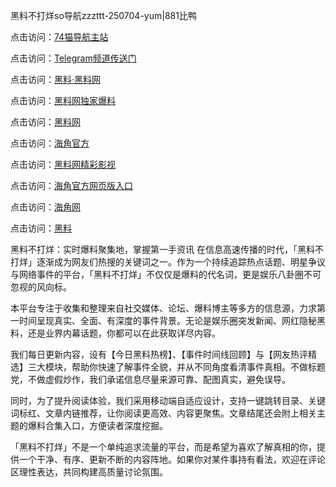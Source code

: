 黑料不打烊so导航zzzttt-250704-yum|881比鸭

点击访问：<a href="https://74mao.com/">74猫导航主站</a>

点击访问：<a href="https://74mao.com/">Telegram频道传送门</a>

点击访问：<a href="https://heiliaolvzlu3.pages.dev">黑料·黑料网</a>

点击访问：<a href="https://heiliaoyvnrda.pages.dev">黑料网独家爆料</a>

点击访问：<a href="https://haef.pages.dev/">黑料网</a>

点击访问：<a href="https://gdas.pages.dev/">海角官方</a>

点击访问：<a href="https://sdfsh.pages.dev/">黑料网精彩影视</a>

点击访问：<a href="https://sdbsd.pages.dev/">海角官方网页版入口</a>

点击访问：<a href="https://ert-6he.pages.dev/">海角网</a>

点击访问：<a href="https://gbs-3wd.pages.dev/">黑料</a>

黑料不打烊：实时爆料聚集地，掌握第一手资讯
在信息高速传播的时代，「黑料不打烊」逐渐成为网友们热搜的关键词之一。作为一个持续追踪热点话题、明星争议与网络事件的平台，「黑料不打烊」不仅仅是爆料的代名词，更是娱乐八卦圈不可忽视的风向标。

本平台专注于收集和整理来自社交媒体、论坛、爆料博主等多方的信息源，力求第一时间呈现真实、全面、有深度的事件背景。无论是娱乐圈突发新闻、网红隐秘黑料，还是业界内幕话题，你都可以在此获取详尽内容。

我们每日更新内容，设有【今日黑料热榜】、【事件时间线回顾】与【网友热评精选】三大模块，帮助你快速了解事件全貌，并从不同角度看清事件真相。不做标题党，不做虚假炒作，我们承诺信息尽量来源可靠、配图真实，避免误导。

同时，为了提升阅读体验，我们采用移动端自适应设计，支持一键跳转目录、关键词标红、文章内链推荐，让你阅读更高效、内容更聚焦。文章结尾还会附上相关主题的爆料合集入口，方便读者深度挖掘。

「黑料不打烊」不是一个单纯追求流量的平台，而是希望为喜欢了解真相的你，提供一个干净、有序、更新不断的内容阵地。如果你对某件事持有看法，欢迎在评论区理性表达，共同构建高质量讨论氛围。

